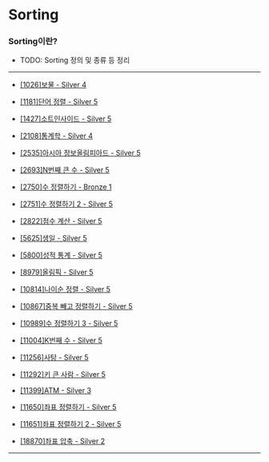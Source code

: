 # Sorting

### Sorting이란?

  - TODO: Sorting 정의 및 종류 등 정리

---

  - [[1026]보물 - Silver 4](https://github.com/firemancha/Algorithm/tree/main/Baekjoon/Sorting/%5B1026%5D%EB%B3%B4%EB%AC%BC)

  - [[1181]단어 정렬 - Silver 5](https://github.com/firemancha/Algorithm/tree/main/Baekjoon/Sorting/%5B1181%5D%EB%8B%A8%EC%96%B4%20%EC%A0%95%EB%A0%AC)

  - [[1427]소트인사이드 - Silver 5](https://github.com/firemancha/Algorithm/tree/main/Baekjoon/Sorting/%5B1427%5D%EC%86%8C%ED%8A%B8%EC%9D%B8%EC%82%AC%EC%9D%B4%EB%93%9C)

  - [[2108]통계학 - Silver 4](https://github.com/firemancha/Algorithm/tree/main/Baekjoon/Sorting/%5B2108%5D%ED%86%B5%EA%B3%84%ED%95%99)

  - [[2535]아시아 정보올림피아드 - Silver 5](https://github.com/firemancha/Algorithm/tree/main/Baekjoon/Sorting/%5B2535%5D%EC%95%84%EC%8B%9C%EC%95%84%20%EC%A0%95%EB%B3%B4%EC%98%AC%EB%A6%BC%ED%94%BC%EC%95%84%EB%93%9C)

  - [[2693]N번째 큰 수 - Silver 5](https://github.com/firemancha/Algorithm/tree/main/Baekjoon/Sorting/%5B2693%5DN%EB%B2%88%EC%A7%B8%20%ED%81%B0%20%EC%88%98)

  - [[2750]수 정렬하기 - Bronze 1](https://github.com/firemancha/Algorithm/tree/main/Baekjoon/Sorting/%5B2750%5D%EC%88%98%20%EC%A0%95%EB%A0%AC%ED%95%98%EA%B8%B0)

  - [[2751]수 정렬하기 2 - Silver 5](https://github.com/firemancha/Algorithm/tree/main/Baekjoon/Sorting/%5B2751%5D%EC%88%98%20%EC%A0%95%EB%A0%AC%ED%95%98%EA%B8%B0%202)

  - [[2822]점수 계산 - Silver 5](https://github.com/firemancha/Algorithm/tree/main/Baekjoon/Sorting/%5B2822%5D%EC%A0%90%EC%88%98%20%EA%B3%84%EC%82%B0)

  - [[5625]생일 - Silver 5](https://github.com/firemancha/Algorithm/tree/main/Baekjoon/Sorting/%5B5625%5D%EC%83%9D%EC%9D%BC)

  - [[5800]성적 통계 - Silver 5](https://github.com/firemancha/Algorithm/tree/main/Baekjoon/Sorting/%5B5800%5D%EC%84%B1%EC%A0%81%20%ED%86%B5%EA%B3%84)

  - [[8979]올림픽 - Silver 5](https://github.com/firemancha/Algorithm/tree/main/Baekjoon/Sorting/%5B8979%5D%EC%98%AC%EB%A6%BC%ED%94%BD)

  - [[10814]나이순 정렬 - Silver 5](https://github.com/firemancha/Algorithm/tree/main/Baekjoon/Sorting/%5B10814%5D%EB%82%98%EC%9D%B4%EC%88%9C%20%EC%A0%95%EB%A0%AC)

  - [[10867]중복 빼고 정렬하기 - Silver 5](https://github.com/firemancha/Algorithm/tree/main/Baekjoon/Sorting/%5B10867%5D%EC%A4%91%EB%B3%B5%20%EB%B9%BC%EA%B3%A0%20%EC%A0%95%EB%A0%AC%ED%95%98%EA%B8%B0)

  - [[10989]수 정렬하기 3 - Silver 5](https://github.com/firemancha/Algorithm/tree/main/Baekjoon/Sorting/%5B10989%5D%EC%88%98%20%EC%A0%95%EB%A0%AC%ED%95%98%EA%B8%B0%203)

  - [[11004]K번째 수 - Silver 5](https://github.com/firemancha/Algorithm/tree/main/Baekjoon/Sorting/%5B11004%5DK%EB%B2%88%EC%A7%B8%20%EC%88%98)

  - [[11256]사탕 - Silver 5](https://github.com/firemancha/Algorithm/tree/main/Baekjoon/Sorting/%5B11256%5D%EC%82%AC%ED%83%95)

  - [[11292]키 큰 사람 - Silver 5](https://github.com/firemancha/Algorithm/tree/main/Baekjoon/Sorting/%5B11292%5D%ED%82%A4%20%ED%81%B0%20%EC%82%AC%EB%9E%8C)

  - [[11399]ATM - Silver 3](https://github.com/firemancha/Algorithm/tree/main/Baekjoon/Sorting/%5B11399%5DATM)

  - [[11650]좌표 정렬하기 - Silver 5](https://github.com/firemancha/Algorithm/tree/main/Baekjoon/Sorting/%5B11650%5D%EC%A2%8C%ED%91%9C%20%EC%A0%95%EB%A0%AC%ED%95%98%EA%B8%B0)

  - [[11651]좌표 정렬하기 2 - Silver 5](https://github.com/firemancha/Algorithm/tree/main/Baekjoon/Sorting/%5B11651%5D%EC%A2%8C%ED%91%9C%20%EC%A0%95%EB%A0%AC%ED%95%98%EA%B8%B0%202)

  - [[18870]좌표 압축 - Silver 2](https://github.com/firemancha/Algorithm/tree/main/Baekjoon/Sorting/%5B18870%5D%EC%A2%8C%ED%91%9C%20%EC%95%95%EC%B6%95)

---